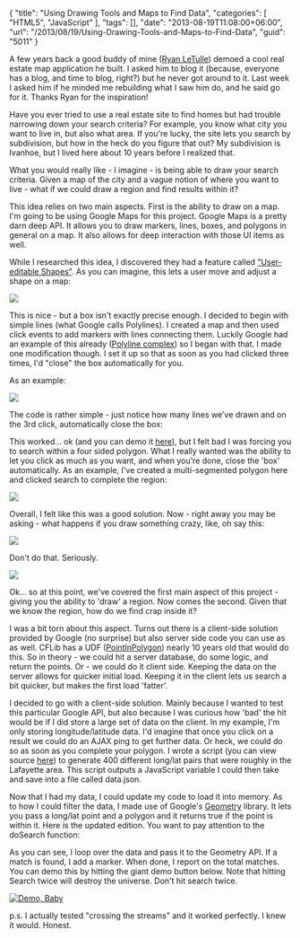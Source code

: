 {
	"title": "Using Drawing Tools and Maps to Find Data",
	"categories": [
		"HTML5",
		"JavaScript"
	],
	"tags": [],
	"date": "2013-08-19T11:08:00+06:00",
	"url": "/2013/08/19/Using-Drawing-Tools-and-Maps-to-Find-Data",
	"guid": "5011"
}

A few years back a good buddy of mine (<a href="http://bayousoft.com/">Ryan LeTulle</a>) demoed a cool real estate map application he built. I asked him to blog it (because, everyone has a blog, and time to blog, right?) but he never got around to it. Last week I asked him if he minded me rebuilding what I saw him do, and he said go for it. Thanks Ryan for the inspiration!

Have you ever tried to use a real estate site to find homes but had trouble narrowing down your search criteria? For example, you know what city you want to live in, but also what area. If you're lucky, the site lets you search by subdivision, but how in the heck do you figure that out? My subdivision is Ivanhoe, but I lived here about 10 years before I realized that. 

What you would really like - I imagine - is being able to draw your search criteria. Given a map of the city and a vague notion of where you want to live - what if we could draw a region and find results within it?
<!--more-->
This idea relies on two main aspects. First is the ability to draw on a map. I'm going to be using Google Maps for this project. Google Maps is a pretty darn deep API. It allows you to draw markers, lines, boxes, and polygons in general on a map. It also allows for deep interaction with those UI items as well.

While I researched this idea, I discovered they had a feature called <a href="https://developers.google.com/maps/documentation/javascript/examples/user-editable-shapes">"User-editable Shapes"</a>. As you can imagine, this lets a user move and adjust a shape on a map:

<img src="http://www.raymondcamden.com/images/forb.png" />

This is nice - but a box isn't exactly precise enough. I decided to begin with simple lines (what Google calls Polylines). I created a map and then used click events to add markers with lines connecting them. Luckily Google had an example of this already (<a href="https://developers.google.com/maps/documentation/javascript/examples/polyline-complex">Polyline complex</a>) so I began with that. I made one modification though. I set it up so that as soon as you had clicked three times, I'd "close" the box automatically for you. 

As an example:

<img src="http://www.raymondcamden.com/images/forb2.png" />

The code is rather simple - just notice how many lines we've drawn and on the 3rd click, automatically close the box:
 
<script src="https://gist.github.com/cfjedimaster/6269870.js"></script>

This worked... ok (and you can demo it <a href="http://www.raymondcamden.com/demos/2013/aug/16_2/test1.html">here</a>), but I felt bad I was forcing you to search within a four sided polygon. What I really wanted was the ability to let you click as much as you want, and when you're done, close the 'box' automatically. As an example, I've created a multi-segmented polygon here and clicked search to complete the region:

<img src="http://www.raymondcamden.com/images/forb3.png" />

Overall, I felt like this was a good solution. Now - right away you may be asking - what happens if you draw something crazy, like, oh say this:

<img src="http://www.raymondcamden.com/images/forb4.png" />

Don't do that. Seriously. 

<img src="http://www.raymondcamden.com/images/streams.jpg" />

Ok... so at this point, we've covered the first main aspect of this project - giving you the ability to 'draw' a region. Now comes the second. Given that we know the region, how do we find crap inside it? 

I was a bit torn about this aspect. Turns out there is a client-side solution provided by Google (no surprise) but also server side code you can use as as well. CFLib has a UDF (<a href="http://www.cflib.org/udf/PointInPolygon">PointInPolygon</a>) nearly 10 years old that would do this. So in theory - we could hit a server database, do some logic, and return the points. Or - we could do it client side. Keeping the data on the server allows for quicker initial load. Keeping it in the client lets us search a bit quicker, but makes the first load 'fatter'.

I decided to go with a client-side solution. Mainly because I wanted to test this particular Google API, but also because I was curious how 'bad' the hit would be if I did store a large set of data on the client. In my example, I'm only storing longitude/latitude data. I'd imagine that once you click on a result we could do an AJAX ping to get further data. Or heck, we could do so as soon as you complete your polygon. I wrote a script (you can view source <a href="http://www.raymondcamden.com/demos/2013/aug/16_2/gen.html">here</a>) to generate 400 different long/lat pairs that were roughly in the Lafayette area. This script outputs a JavaScript variable I could then take and save into a file called data.json.

Now that I had my data, I could update my code to load it into memory. As to how I could filter the data, I made use of Google's <a href="https://developers.google.com/maps/documentation/javascript/geometry">Geometry</a> library. It lets you pass a long/lat point and a polygon and it returns true if the point is within it. Here is the updated edition. You want to pay attention to the doSearch function:

<script src="https://gist.github.com/cfjedimaster/6270009.js"></script>

As you can see, I loop over the data and pass it to the Geometry API. If a match is found, I add a marker. When done, I report on the total matches. You can demo this by hitting the giant demo button below. Note that hitting Search twice will destroy the universe. Don't hit search twice.

<a href="http://www.raymondcamden.com/demos/2013/aug/16_2/test3.html"><img src="http://www.raymondcamden.com/images/icon_128.png" title="Demo, Baby" border="0"></a>

p.s. I actually tested "crossing the streams" and it worked perfectly. I knew it would. Honest.